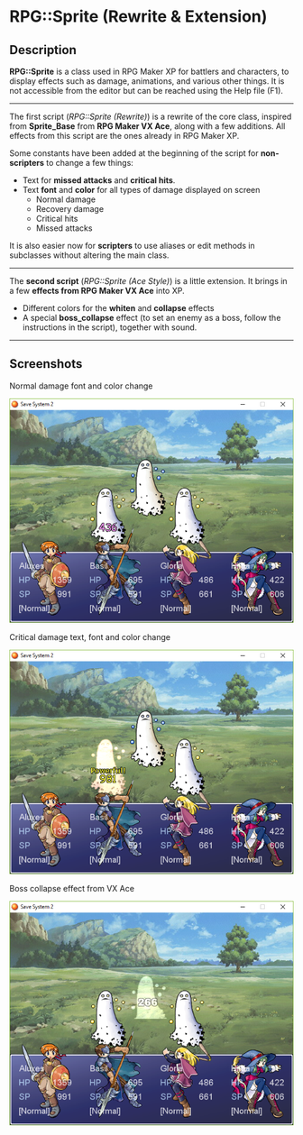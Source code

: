 # RPG::Sprite (Rewrite & Extension)


## Description

**RPG::Sprite** is a class used in RPG Maker XP for battlers and characters, to display effects such as damage, animations, and various other things. It is not accessible from the editor but can be reached using the Help file (F1).

---

The first script (_RPG::Sprite (Rewrite)_) is a rewrite of the core class, inspired from **Sprite_Base** from **RPG Maker VX Ace**, along with a few additions. All effects from this script are the ones already in RPG Maker XP.

Some constants have been added at the beginning of the script for **non-scripters** to change a few things:
* Text for **missed attacks** and **critical hits**.
* Text **font** and **color** for all types of damage displayed on screen
  * Normal damage
  * Recovery damage
  * Critical hits
  * Missed attacks

It is also easier now for **scripters** to use aliases or edit methods in subclasses without altering the main class.

---

The **second script** (_RPG::Sprite (Ace Style)_) is a little extension. It brings in a few **effects from RPG Maker VX Ace** into XP.
- Different colors for the **whiten** and **collapse** effects
- A special **boss_collapse** effect (to set an enemy as a boss, follow the instructions in the script), together with sound.

---

## Screenshots

Normal damage font and color change

![Normal screen](rpg_sprite_screen1.png)

Critical damage text, font and color change

![Critical screen](rpg_sprite_screen2.png)

Boss collapse effect from VX Ace

![Boss collapse](rpg_sprite_screen3.png)
